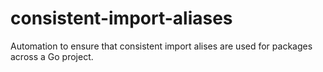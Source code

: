 # consistent-import-aliases
Automation to ensure that consistent import alises are used for packages across a Go project.
